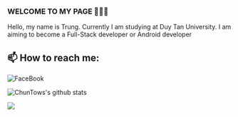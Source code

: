 ### WELCOME TO MY PAGE 👋👋👋

Hello, my name is Trung. Currently I am studying at Duy Tan University.
I am aiming to become a Full-Stack developer or Android developer<br>

## 📫 How to reach me:
![FaceBook](https://www.facebook.com/trung.nguyen.1402/)

![ChunTows's github stats](https://github-readme-stats-git-masterrstaa-rickstaa.vercel.app/api?username=chuntows&show_icons=true&theme=tokyonight&hide=contribs,prs,issues)

<a href="https://github.com/uvipen/Milk-Page/">
  <!-- Change the `github-readme-stats.anuraghazra1.vercel.app` to `github-readme-stats.vercel.app`  -->
  <img align="center" src="https://github-readme-stats.vercel.app/api/pin/?username=chuntows&repo=Milk-Page&theme=radical" />
</a>
